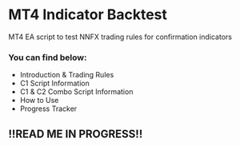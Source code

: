 # MT4 Indicator Backtest
MT4 EA script to test NNFX trading rules for confirmation indicators

### You can find below:
* Introduction & Trading Rules
* C1 Script Information
* C1 & C2 Combo Script Information
* How to Use
* Progress Tracker

## !!READ ME IN PROGRESS!!
